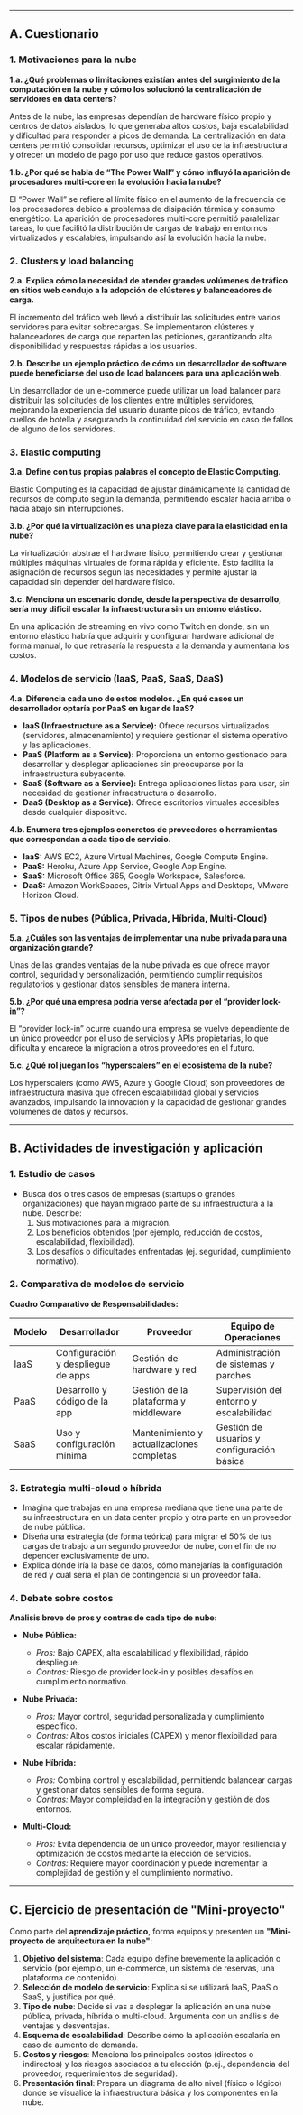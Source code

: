 

---
## A. Cuestionario

### 1. Motivaciones para la nube  
**1.a. ¿Qué problemas o limitaciones existían antes del surgimiento de la computación en la nube y cómo los solucionó la centralización de servidores en data centers?**

Antes de la nube, las empresas dependían de hardware físico propio y centros de datos aislados, lo que generaba altos costos, baja escalabilidad y dificultad para responder a picos de demanda. La centralización en data centers permitió consolidar recursos, optimizar el uso de la infraestructura y ofrecer un modelo de pago por uso que reduce gastos operativos.

**1.b. ¿Por qué se habla de “The Power Wall” y cómo influyó la aparición de procesadores multi-core en la evolución hacia la nube?**  

El “Power Wall” se refiere al límite físico en el aumento de la frecuencia de los procesadores debido a problemas de disipación térmica y consumo energético. La aparición de procesadores multi-core permitió paralelizar tareas, lo que facilitó la distribución de cargas de trabajo en entornos virtualizados y escalables, impulsando así la evolución hacia la nube.

### 2. Clusters y load balancing  

**2.a. Explica cómo la necesidad de atender grandes volúmenes de tráfico en sitios web condujo a la adopción de clústeres y balanceadores de carga.**  

El incremento del tráfico web llevó a distribuir las solicitudes entre varios servidores para evitar sobrecargas. Se implementaron clústeres y balanceadores de carga que reparten las peticiones, garantizando alta disponibilidad y respuestas rápidas a los usuarios.

**2.b. Describe un ejemplo práctico de cómo un desarrollador de software puede beneficiarse del uso de load balancers para una aplicación web.**  

Un desarrollador de un e-commerce puede utilizar un load balancer para distribuir las solicitudes de los clientes entre múltiples servidores, mejorando la experiencia del usuario durante picos de tráfico, evitando cuellos de botella y asegurando la continuidad del servicio en caso de fallos de alguno de los servidores.

### 3. Elastic computing  

**3.a. Define con tus propias palabras el concepto de Elastic Computing.**  

Elastic Computing es la capacidad de ajustar dinámicamente la cantidad de recursos de cómputo según la demanda, permitiendo escalar hacia arriba o hacia abajo sin interrupciones.

**3.b. ¿Por qué la virtualización es una pieza clave para la elasticidad en la nube?**  

La virtualización abstrae el hardware físico, permitiendo crear y gestionar múltiples máquinas virtuales de forma rápida y eficiente. Esto facilita la asignación de recursos según las necesidades y permite ajustar la capacidad sin depender del hardware físico.

**3.c. Menciona un escenario donde, desde la perspectiva de desarrollo, sería muy difícil escalar la infraestructura sin un entorno elástico.**  

En una aplicación de streaming en vivo como Twitch en donde, sin un entorno elástico habría que adquirir y configurar hardware adicional de forma manual, lo que retrasaría la respuesta a la demanda y aumentaría los costos.

### 4. Modelos de servicio (IaaS, PaaS, SaaS, DaaS)  
**4.a. Diferencia cada uno de estos modelos. ¿En qué casos un desarrollador optaría por PaaS en lugar de IaaS?**  

- **IaaS (Infraestructure as a Service):** Ofrece recursos virtualizados (servidores, almacenamiento) y requiere gestionar el sistema operativo y las aplicaciones.
- **PaaS (Platform as a Service):** Proporciona un entorno gestionado para desarrollar y desplegar aplicaciones sin preocuparse por la infraestructura subyacente.  
- **SaaS (Software as a Service):** Entrega aplicaciones listas para usar, sin necesidad de gestionar infraestructura o desarrollo.
- **DaaS (Desktop as a Service):** Ofrece escritorios virtuales accesibles desde cualquier dispositivo. 

**4.b. Enumera tres ejemplos concretos de proveedores o herramientas que correspondan a cada tipo de servicio.**  

- **IaaS:** AWS EC2, Azure Virtual Machines, Google Compute Engine.  
- **PaaS:** Heroku, Azure App Service, Google App Engine.  
- **SaaS:** Microsoft Office 365, Google Workspace, Salesforce.  
- **DaaS:** Amazon WorkSpaces, Citrix Virtual Apps and Desktops, VMware Horizon Cloud.

### 5. Tipos de nubes (Pública, Privada, Híbrida, Multi-Cloud)  
**5.a. ¿Cuáles son las ventajas de implementar una nube privada para una organización grande?**  

Unas de las grandes ventajas de la nube privada es que ofrece mayor control, seguridad y personalización, permitiendo cumplir requisitos regulatorios y gestionar datos sensibles de manera interna.

**5.b. ¿Por qué una empresa podría verse afectada por el “provider lock-in”?**  

El “provider lock-in” ocurre cuando una empresa se vuelve dependiente de un único proveedor por el uso de servicios y APIs propietarias, lo que dificulta y encarece la migración a otros proveedores en el futuro.

**5.c. ¿Qué rol juegan los “hyperscalers” en el ecosistema de la nube?**  

Los hyperscalers (como AWS, Azure y Google Cloud) son proveedores de infraestructura masiva que ofrecen escalabilidad global y servicios avanzados, impulsando la innovación y la capacidad de gestionar grandes volúmenes de datos y recursos.

---

## B. Actividades de investigación y aplicación

### 1. Estudio de casos  
- Busca dos o tres casos de empresas (startups o grandes organizaciones) que hayan migrado parte de su infraestructura a la nube. Describe:
    1. Sus motivaciones para la migración.
    2. Los beneficios obtenidos (por ejemplo, reducción de costos, escalabilidad, flexibilidad).
    3. Los desafíos o dificultades enfrentadas (ej. seguridad, cumplimiento normativo).

### 2. Comparativa de modelos de servicio  
**Cuadro Comparativo de Responsabilidades:**

| Modelo | Desarrollador                      | Proveedor                        | Equipo de Operaciones                     |
|--------|------------------------------------|----------------------------------|-------------------------------------------|
| IaaS   | Configuración y despliegue de apps | Gestión de hardware y red        | Administración de sistemas y parches       |
| PaaS   | Desarrollo y código de la app      | Gestión de la plataforma y middleware | Supervisión del entorno y escalabilidad      |
| SaaS   | Uso y configuración mínima         | Mantenimiento y actualizaciones completas | Gestión de usuarios y configuración básica   |

### 3. Estrategia multi-cloud o híbrida  
- Imagina que trabajas en una empresa mediana que tiene una parte de su infraestructura en un data center propio y otra parte en un proveedor de nube pública.
- Diseña una estrategia (de forma teórica) para migrar el 50% de tus cargas de trabajo a un segundo proveedor de nube, con el fin de no depender exclusivamente de uno.
- Explica dónde iría la base de datos, cómo manejarías la configuración de red y cuál sería el plan de contingencia si un proveedor falla.

### 4. Debate sobre costos  
**Análisis breve de pros y contras de cada tipo de nube:**

- **Nube Pública:**  
  - *Pros:* Bajo CAPEX, alta escalabilidad y flexibilidad, rápido despliegue.  
  - *Contras:* Riesgo de provider lock-in y posibles desafíos en cumplimiento normativo.

- **Nube Privada:**  
  - *Pros:* Mayor control, seguridad personalizada y cumplimiento específico.  
  - *Contras:* Altos costos iniciales (CAPEX) y menor flexibilidad para escalar rápidamente.

- **Nube Híbrida:**  
  - *Pros:* Combina control y escalabilidad, permitiendo balancear cargas y gestionar datos sensibles de forma segura.  
  - *Contras:* Mayor complejidad en la integración y gestión de dos entornos.

- **Multi-Cloud:**  
  - *Pros:* Evita dependencia de un único proveedor, mayor resiliencia y optimización de costos mediante la elección de servicios.  
  - *Contras:* Requiere mayor coordinación y puede incrementar la complejidad de gestión y el cumplimiento normativo.

---

## C. Ejercicio de presentación de "Mini-proyecto"

Como parte del **aprendizaje práctico**, forma equipos y presenten un **"Mini-proyecto de arquitectura en la nube"**:

1. **Objetivo del sistema**: Cada equipo define brevemente la aplicación o servicio (por ejemplo, un e-commerce, un sistema de reservas, una plataforma de contenido).
2. **Selección de modelo de servicio**: Explica si se utilizará IaaS, PaaS o SaaS, y justifica por qué.
3. **Tipo de nube**: Decide si vas a desplegar la aplicación en una nube pública, privada, híbrida o multi-cloud. Argumenta con un análisis de ventajas y desventajas.
4. **Esquema de escalabilidad**: Describe cómo la aplicación escalaría en caso de aumento de demanda.
5. **Costos y riesgos**: Menciona los principales costos (directos o indirectos) y los riesgos asociados a tu elección (p.ej., dependencia del proveedor, requerimientos de seguridad).
6. **Presentación final**: Prepara un diagrama de alto nivel (físico o lógico) donde se visualice la infraestructura básica y los componentes en la nube.
